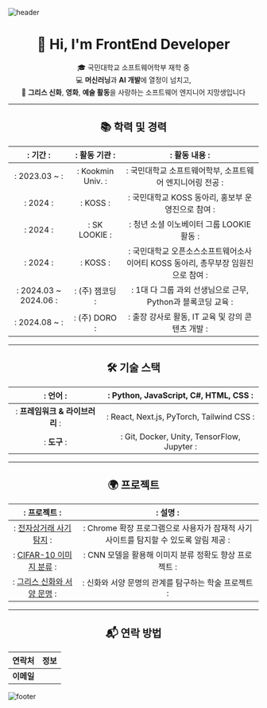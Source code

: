 ![header](https://capsule-render.vercel.app/api?section=header&type=waving&color=1F592E&height=300&text=Yeonju%20Hwang&fontSize=90&animation=twinkling)
<div align="center">

# 👋 Hi, I'm FrontEnd Developer

🎓 국민대학교 소프트웨어학부 재학 중  
💻 **머신러닝**과 **AI 개발**에 열정이 넘치고,  
🎨 **그리스 신화**, **영화**, **예술 활동**을 사랑하는 소프트웨어 엔지니어 지망생입니다  

---

</div>

<div align="center">

## 📚 학력 및 경력

</div>

|: **기간**            :|: **활동 기관**      :|: **활동 내용**                                                                                  :|
|:---------------------:|:--------------------:|:----------------------------------------------------------------------------------------------:|
|: 2023.03 ~           :|: Kookmin Univ.      :|: 국민대학교 소프트웨어학부, 소프트웨어 엔지니어링 전공                                         :|
|: 2024                :|: KOSS               :|: 국민대학교 KOSS 동아리, 홍보부 운영진으로 참여                                               :|
|: 2024                :|: SK LOOKIE          :|: 청년 소셜 이노베이터 그룹 LOOKIE 활동                                                         :|
|: 2024                :|: KOSS               :|: 국민대학교 오픈소스소프트웨어소사이어티 KOSS 동아리, 총무부장 임원진으로 참여                :|
|: 2024.03 ~ 2024.06   :|: (주) 잼코딩        :|: 1대 다 그룹 과외 선생님으로 근무, Python과 블록코딩 교육                                     :|
|: 2024.08 ~           :|: (주) DORO          :|: 출장 강사로 활동, IT 교육 및 강의 콘텐츠 개발                                                  :|


---

<div align="center">

## 🛠 기술 스택

</div>

|: **언어**                 :|: Python, JavaScript, C#, HTML, CSS :|
|:--------------------------:|:-----------------------------------:|
|: **프레임워크 & 라이브러리** :|: React, Next.js, PyTorch, Tailwind CSS :|
|: **도구**                 :|: Git, Docker, Unity, TensorFlow, Jupyter :|

---

<div align="center">

## 🌍 프로젝트

</div>

|: **프로젝트**                                  :|: **설명**                                                                                                 :|
|:----------------------------------------------:|:---------------------------------------------------------------------------------------------------------:|
|: [전자상거래 사기 탐지](https://github.com/username/ecommerce-fraud-detection) :|: Chrome 확장 프로그램으로 사용자가 잠재적 사기 사이트를 탐지할 수 있도록 알림 제공                       :|
|: [CIFAR-10 이미지 분류](https://github.com/username/cifar10-image-classification) :|: CNN 모델을 활용해 이미지 분류 정확도 향상 프로젝트                                                     :|
|: [그리스 신화와 서양 문명](https://github.com/username/greek-mythology-study) :|: 신화와 서양 문명의 관계를 탐구하는 학술 프로젝트                                                        :|

---

<div align="center">

## 📬 연락 방법

</div>

| **연락처**         | **정보**                                       |
|--------------------|------------------------------------------------|
| **이메일**         |                    |



![footer](https://capsule-render.vercel.app/api?section=footer&type=rect&color=074717&height=100&fontSize=0)


<!--
**jooya38/jooya38** is a ✨ _special_ ✨ repository because its `README.md` (this file) appears on your GitHub profile.

Here are some ideas to get you started:

- 🔭 I’m currently working on ...
- 🌱 I’m currently learning ...
- 👯 I’m looking to collaborate on ...
- 🤔 I’m looking for help with ...
- 💬 Ask me about ...
- 📫 How to reach me: ...
- 😄 Pronouns: ...
- ⚡ Fun fact: ...
-->
